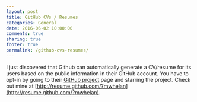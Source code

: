 ```yaml
---
layout: post
title: GitHub CVs / Resumes
categories: General
date: 2016-06-02 10:00:00
comments: true
sharing: true
footer: true
permalink: /github-cvs-resumes/
---
```


I just discovered that Github can automatically generate a CV/resume for its users based on the public information in their GitHub account. You have to opt-in by going to their [GitHub project](https://github.com/resume/resume.github.com) page and starring the project. Check out mine at [http://resume.github.com/?mwhelan](http://resume.github.com/?mwhelan).
<!--excerpt-->

